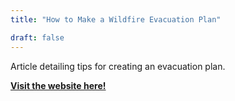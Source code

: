 ```yaml
---
title: "How to Make a Wildfire Evacuation Plan"

draft: false
---
```


Article detailing tips for creating an evacuation plan.

[**Visit the website here!**](https://www.nrdc.org/stories/how-make-wildfire-evacuation-plan)






